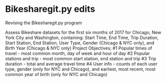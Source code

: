 # Bikesharegit.py edits
Revising the Bikesharegit.py program

Assess Bikeshare datasets for the first six months of 2017 for Chicago, New York City and Washington, containing: Start Time, End Time, Trip Duration, Start Station, End Station, User Type, Gender (Chicago & NYC only), and Birth Year (Chicago & NYC only)
Project Objectives;
#1 Popular times of travel - most common month, day of week and hour of day
#2 Popular stations and trip - most common start station, end station and trip
#3 Trip duration - total and average travel time
#4 User info - counts of each user type, gender (only for NYC and Chicago), and earliest, most recent, most common year of birth (only for NYC and Chicago)
